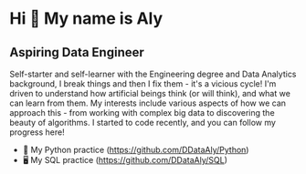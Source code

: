 <!--
## Hi there 👋
### I'm Aly :relaxed: I'm a newbie to the world of coding, but I'm passionate about all things Data and hope to become a Data Engineer one day :sunrise_over_mountains:  
#### Planning to go the whole path one step at the time, and will add my projects along the way  :beginner:
#### This is what I'm learning right now 🌱:
- SQL 
  <br>
- Python 
  <br>
- Tableau 

Self-starter and self-learner with the Engineering degree. I switched my career to Data Analytics this year, and I discovered that I really enjoy writing SQL scripts. Then I discovered that I enjoy writing Python programs, too. Now I'm working hard to build up my level in both Python and SQL, learn basics of Computer Science and become a true profi!
<br> -->

Hi 👋 My name is Aly
====================

Aspiring Data Engineer
------------------------------

Self-starter and self-learner with the Engineering degree and Data Analytics background, I break things and then I fix them - it's a vicious cycle! I'm driven to understand how artificial beings think (or will think), and what we can learn from them. My interests include various aspects of how we can approach this - from working with complex big data to discovering the beauty of algorithms. I started to code recently, and you can follow my progress here!

* 🐍 My Python practice (https://github.com/DDataAly/Python)
* 🖥️ My SQL practice (https://github.com/DDataAly/SQL)
<!--* 🤝  I'm open to collaborating on Python/SQL projects
* ⚡  Here to grow and learn - sometimes quick, sometimes slow, but never giving up!-->

<!--
**DDataAly/DDataAly** is a ✨ _special_ ✨ repository because its `README.md` (this file) appears on your GitHub profile.

Here are some ideas to get you started:

- 🔭 I’m currently working on ...
- 🌱 I’m currently learning ...
- 👯 I’m looking to collaborate on ...
- 🤔 I’m looking for help with ...
- 💬 Ask me about ...
- 📫 How to reach me: ...
- 😄 Pronouns: ...
- ⚡ Fun fact: ...
-->
